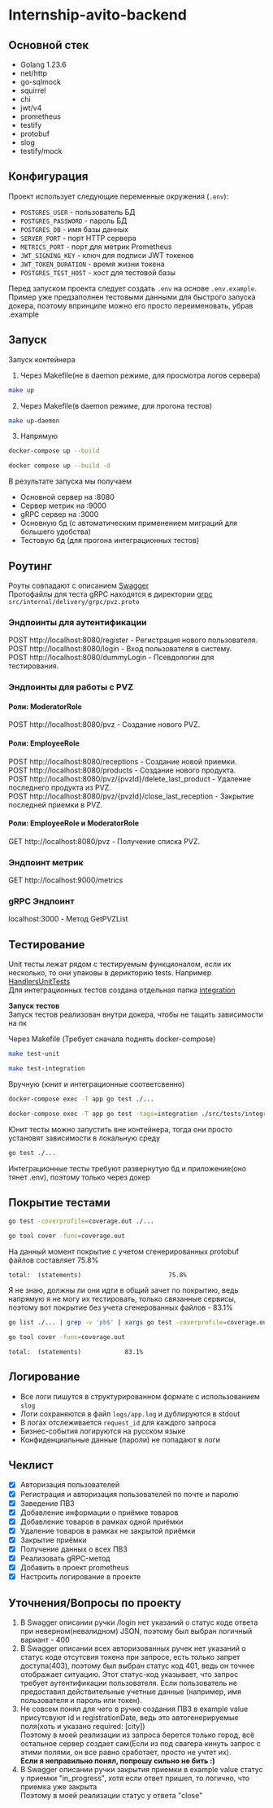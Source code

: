 # Internship-avito-backend

## Основной стек
- Golang 1.23.6
- net/http
- go-sqlmock
- squirrel
- chi
- jwt/v4
- prometheus
- testify
- protobuf
- slog
- testify/mock

## Конфигурация
Проект использует следующие переменные окружения (`.env`):
- `POSTGRES_USER` - пользователь БД
- `POSTGRES_PASSWORD` - пароль БД
- `POSTGRES_DB` - имя базы данных
- `SERVER_PORT` - порт HTTP сервера
- `METRICS_PORT` - порт для метрик Prometheus
- `JWT_SIGNING_KEY` - ключ для подписи JWT токенов
- `JWT_TOKEN_DURATION` - время жизни токена
- `POSTGRES_TEST_HOST` - хост для тестовой базы


Перед запуском проекта следует создать `.env` на основе `.env.example`. Пример уже предзаполнен тестовыми данными для быстрого запуска докера, поэтому впринципе можно его просто переименовать, убрав .example

## Запуск

Запуск контейнера

1) Через Makefile(не в daemon режиме, для просмотра логов сервера)
```bash
make up
```
2) Через Makefile(в daemon режиме, для прогона тестов)
```bash
make up-daemon
```
3) Напрямую
```bash
docker-compose up --build
```
```bash
docker compose up --build -d
```

В результате запуска мы получаем  
- Основной сервер на :8080  
- Сервер метрик на :9000  
- gRPC сервер на :3000  
- Основную бд (с автоматическим применением миграций для большего удобства)
- Тестовую бд (для прогона интеграционных тестов)

## Роутинг
Роуты совпадают с описанием [Swagger](swagger.yaml)  
Протофайлы для теста gRPC находятся в директории [grpc](src/internal/delivery/grpc/pvz.proto)  
`src/internal/delivery/grpc/pvz.proto`

### Эндпоинты для аутентификации

POST http://localhost:8080/register - Регистрация нового пользователя.  
POST http://localhost:8080/login - Вход пользователя в систему.  
POST http://localhost:8080/dummyLogin - Псевдологин для тестирования.  
### Эндпоинты для работы с PVZ  

#### Роли: ModeratorRole   
POST http://localhost:8080/pvz - Создание нового PVZ.  

#### Роли: EmployeeRole  

POST http://localhost:8080/receptions - Создание новой приемки.  
POST http://localhost:8080/products - Создание нового продукта.  
POST http://localhost:8080/pvz/{pvzId}/delete_last_product - Удаление последнего продукта из PVZ.  
POST http://localhost:8080/pvz/{pvzId}/close_last_reception - Закрытие последней приемки в PVZ.  

#### Роли: EmployeeRole и ModeratorRole  

GET http://localhost:8080/pvz - Получение списка PVZ.

### Эндпоинт метрик
GET http://localhost:9000/metrics

### gRPC Эндпоинт
localhost:3000 - Метод GetPVZList


## Тестирование 
Unit тесты лежат рядом с тестируемым функционалом, если их несколько, то они упаковы в дерикторию tests. Например [HandlersUnitTests](src/internal/delivery/http/handlers/tests/)  
Для интеграционных тестов создана отдельная папка [integration](src/tests/integration/)

<b>Запуск тестов</b>  
Запуск тестов реализован внутри докера, чтобы не тащить зависимости на пк

Через Makefile (Требует сначала поднять docker-compose)

```bash
make test-unit
```

```bash
make test-integration
```

Вручную (юнит и интеграционные соответсвенно)
```bash
docker-compose exec -T app go test ./...
```


```bash
docker-compose exec -T app go test -tags=integration ./src/tests/integration/...
```

Юнит тесты можно запустить вне контейнера, тогда они просто установят зависимости в локальную среду
```bash
go test ./...
```

Интеграционные тесты требуют развернутую бд и приложение(оно тянет .env), поэтому только через докер  

## Покрытие тестами
```bash
go test -coverprofile=coverage.out ./...
```
```bash
go tool cover -func=coverage.out
```

На данный момент покрытие с учетом сгенерированных protobuf файлов составляет 75.8%
```
total:	(statements)						75.8%
```

Я не знаю, должны ли они идти в общий зачет по покрытию, ведь напрямую я не могу их тестировать, только связанные сервисы, поэтому вот покрытие без учета сгенерованных файлов - 83.1%
```bash
go list ./... | grep -v 'pb$' | xargs go test -coverprofile=coverage.out
```
```bash
go tool cover -func=coverage.out
```

```
total:	(statements)			83.1%
```

## Логирование
- Все логи пишутся в структурированном формате с использованием `slog`
- Логи сохраняются в файл `logs/app.log` и дублируются в stdout
- В логах отслеживается `request_id` для каждого запроса
- Бизнес-события логируются на русском языке
- Конфиденциальные данные (пароли) не попадают в логи



## Чеклист
- [x] Авторизация пользователей
- [x] Регистрация и авторизация пользователей по почте и паролю
- [x] Заведение ПВЗ
- [x] Добавление информации о приёмке товаров
- [x] Добавление товаров в рамках одной приёмки
- [x] Удаление товаров в рамках не закрытой приёмки
- [x] Закрытие приёмки
- [x] Получение данных о всех ПВЗ
- [x] Реализовать gRPC-метод
- [x] Добавить в проект prometheus
- [x] Настроить логирование в проекте

## Уточнения/Вопросы по проекту
1) В Swagger описании ручки /login нет указаний о статус коде ответа при неверном(невалидном) JSON, поэтому был выбран логичный вариант - 400
2) В Swagger описании всех авторизованных ручек нет указаний о статус коде отсутсвия токена при запросе, есть только запрет доступа(403), поэтому был выбран статус код 401, ведь он точнее отображает ситуацию. Этот статус-код указывает, что запрос требует аутентификации пользователя. Если пользователь не предоставил действительные учетные данные (например, имя пользователя и пароль или токен).
3) Не совсем понял для чего в ручке создания ПВЗ в example value присутсвуют id и registrationDate, ведь это автогенерируемые поля(хоть и указано required: [city])  
Поэтому в моей реализации из запроса берется только город, всё остальное сервер создает сам(Если из под свагера кинуть запрос с этими полями, он все равно сработает, просто не учтет их).  
<b>Если я неправильно понял, попрошу сильно не бить :)</b>
4) В Swagger описании ручки закрытия приемки в example value статус у приемки "in_progress", хотя если ответ пришел, то логично, что приемка уже закрыта  
Поэтому в моей реализации статус у ответа "close"



